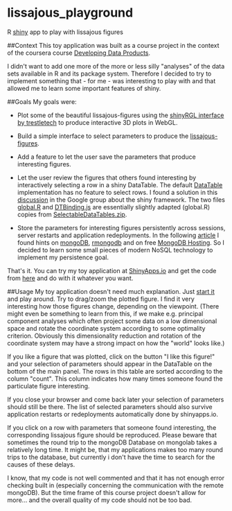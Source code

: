 lissajous_playground
====================

R [shiny](http://shiny.rstudio.com) app to play with lissajous figures

##Context
This toy application was built as a course project in the context of the coursera course [Developing Data Products](https://www.coursera.org/course/devdataprod).

I didn't want to add one more of the more or less silly "analyses" of the data sets available in R and its package system. Therefore I decided to try to implement something that - for me - was interesting to play with and that allowed me to learn some important features of shiny. 

##Goals
My goals were:  

* Plot some of the beautiful lissajous-figures using the [shinyRGL interface by trestletech](http://trestletech.github.io/shinyRGL/) to produce interactive 3D plots in WebGL.

* Build a simple interface to select parameters to produce the [lissajous-figures](http://en.wikipedia.org/wiki/Lissajous_curve).

* Add a feature to let the user save the parameters that produce interesting figures.

* Let the user review the figures that others found interesting by interactively selecting a row in a shiny DataTable. The default [DataTable](http://shiny.rstudio.com/articles/datatables.html) implementation has no feature to select rows. I found a solution in this [discussion](https://groups.google.com/forum/#!topic/shiny-discuss/_zNZMR2gHn0) in the Google group about the shiny framework. The two files [global.R](http://github.com/skilchen/lissajous_playground/global.R) and [DTBinding.js](http://github.com/skilchen/lissajous_playground/www/js/DTbinding.js) are essentially slightly adapted (global.R) copies from [SelectableDataTables.zip](https://groups.google.com/group/shiny-discuss/attach/987db1d8d2b5dc3b/SelectableDataTables.zip?part=0.1).

* Store the parameters for interesting figures persistently across sessions, server restarts and application redeployments. In the following [article](http://shiny.rstudio.com/articles/share-data.html) I found hints on [mongoDB](http://www.mongodb.org), [rmongodb](http://cran.r-project.org/web/packages/rmongodb/index.html) and on free [MongoDB Hosting](https://mongolab.com). So I decided to learn some small pieces of modern NoSQL technology to implement my persistence goal.

That's it. You can try my toy application at [ShinyApps.io](http://skilchen.shinyapps.io/lissajous_playground) and get the code from [here](http://github.com/skilchen/lissajous_playground) and do with it whatever you want.

##Usage
My toy application doesn't need much explanation. Just [start it](http://skilchen.shinyapps.io/lissajous_playground) and play around. Try to drag/zoom the plotted figure. I find it very interesting how those figures change, depending on the viewpoint. (There might even be something to learn from this, if we make e.g. principal component analyses which often project some data on a low dimensional space and rotate the coordinate system according to some optimality criterion. Obviously this dimensionality reduction and rotation of the coordinate system may have a strong impact on how the "world" looks like.) 

If you like a figure that was plotted, click on the button "I like this figure!" and your selection of parameters should appear in the DataTable on the bottom of the main panel. The rows in this table are sorted according to the column "count". This column indicates how many times someone found the particulate figure interesting. 

If you close your browser and come back later your selection of parameters should still be there. The list of selected parameters should also survive application restarts or redeployments automatically done by shinyapps.io.

If you click on a row with parameters that someone found interesting, the corresponding lissajous figure should be reproduced. Please beware that sometimes the round trip to the mongoDB Database on mongolab takes a relatively long time. It might be, that my applications makes too many round trips to the database, but currently i don't have the time to search for the causes of these delays. 

I know, that my code is not well commented and that it has not enough error checking built in (especially concerning the communication with the remote mongoDB). But the time frame of this course project doesn't allow for more... and the overall quality of my code should not be too bad.
